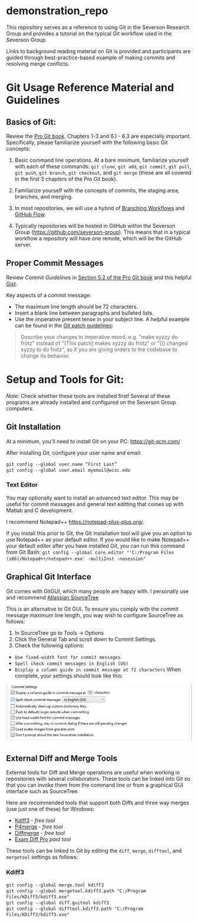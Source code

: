 # demonstration_repo
This repository serves as a reference to using Git in the Severson Research Group and provides a tutorial on the typical Git workflow used in the Severson Group. 

Links to background reading material on Git is provided and participants are guided through best-practice-based example of making commits and resolving merge conflicts.


# Git Usage Reference Material and Guidelines

## Basics of Git:
Review the [Pro Git book](https://git-scm.com/book/en/v2/). Chapters 1-3 and 6.1 - 6.3 are especially important.
Specifically, please familiarize yourself with the following basic Git concepts:

1. Basic command line operations. At a bare minimum, familiarize yourself with each of these commands: `git clone`, `git add`, `git commit`, `git pull`, `git push`, `git branch`, `git checkout`, and `git merge` (these are all covered in the first 3 chapters of the Pro Git book).

2. Familiarize yourself with the concepts of commits, the staging area, branches, and merging.

3. In most repositories, we will use a hybrid of [Branching Workflows](https://git-scm.com/book/en/v2/Git-Branching-Branching-Workflows) and [GitHub Flow](https://git-scm.com/book/en/v2/GitHub-Contributing-to-a-Project#ch06-github_flow).

4. Typically repositories will be hosted in GitHub within the Severson Group (https://github.com/severson-group). This means that in a typical workflow a repository will have one remote, which will be the GitHub server.

## Proper Commit Messages
Review *Commit Guidelines* in [Section 5.2 of the Pro Git book](https://git-scm.com/book/en/v2/Distributed-Git-Contributing-to-a-Project) and this helpful [Gist](https://gist.github.com/robertpainsi/b632364184e70900af4ab688decf6f53).

Key aspects of a commit message:

 * The maximum line length should be 72 characters. 
 * Insert a blank line between paragraphs and bulleted lists.
 * Use the imperative present tense in your subject line.  A helpful example can be found in the [Git patch guidelines](https://git.kernel.org/pub/scm/git/git.git/tree/Documentation/SubmittingPatches): 
>Describe your changes in imperative mood, e.g. "make xyzzy do frotz" instead of "[This patch] makes xyzzy do frotz" or "[I] changed xyzzy to do frotz", as if you are giving orders to the codebase to change its behavior.

# Setup and Tools for Git:
_Note:_ Check whether these tools are installed first! Several of these programs are already installed and configured on the Severson Group computers.

## Git Installation
At a minimum, you'll need to install Git on your PC: https://git-scm.com/

After installing Git, configure your user name and email:
```
git config --global user.name “First Last”
git config --global user.email myemail@wisc.edu
```

### Text Editor
You may optionally want to install an advanced text editor. This may be useful for commit messages and general text editting that comes up with Matlab and C development. 

I recommend Notepad++ https://notepad-plus-plus.org/.

If you install this prior to Git, the Git installation tool will give you an option to use Notepad++ as your default editor. If you would like to make Notepad++ your default editor after you have installed Git, you can run this command from Git Bash: `git config --global core.editor "'C:/Program Files (x86)/Notepad++/notepad++.exe' -multiInst -nosession"`

## Graphical Git Interface
Git comes with GitGUI, which many people are happy with. I personally use and recommend [Atlassian SourceTree](https://www.sourcetreeapp.com/)

This is an alternative to Git GUI. To ensure you comply with the commit message maximum line length, you way wish to configure SourceTree as follows:
1. In SourceTree go to Tools -> Options
2. Click the General Tab and scroll down to Commit Settings.
3. Check the following options: 
  * `Use fixed-width font for commit messages`
  * `Spell check commit messages in English (US)`
  * `Display a column guide in commit message at 72 characters`
When complete, your settings should look like this:

![SourceTree Settings](images/SourceTreeConfig.png?raw=true "AMDC Block Diagram")

## External Diff and Merge Tools

External tools for Diff and Merge operations are useful when working in repositories with several collaborators. These tools can be linked into Git so that you can invoke them from the command line or from a graphical GUI interface such as SourceTree. 

Here are recommended tools that support both Diffs and three way merges (use just one of these) for Windows:
 * [Kdiff3](http://kdiff3.sourceforge.net/) - _free tool_
 * [P4merge](http://www.perforce.com/product/components/perforce-visual-merge-and-diff-tools) - _free tool_
 * [Diffmerge](https://sourcegear.com/diffmerge/) - _free tool_
 * [Exam Diff Pro](https://www.prestosoft.com/edp_examdiffpro.asp) _paid tool_

These tools can be linked to Git by editing the `diff`, `merge`, `difftool`, and `mergetool` settings as follows:

### Kdiff3

```
git config --global merge.tool kdiff3
git config --global mergetool.kdiff3.path "C:/Program Files/KDiff3/kdiff3.exe"
git config --global diff.guitool kdiff3
git config --global difftool.kdiff3.path "C:/Program Files/KDiff3/kdiff3.exe"
```
